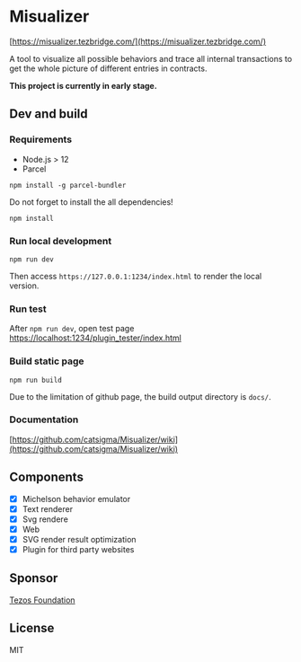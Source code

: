 # Misualizer

[https://misualizer.tezbridge.com/](https://misualizer.tezbridge.com/)

A tool to visualize all possible behaviors and trace all internal transactions to get the whole picture of different entries in contracts.

**This project is currently in early stage.**

## Dev and build
### Requirements
* Node.js > 12
* Parcel
```
npm install -g parcel-bundler
```

Do not forget to install the all dependencies!
```
npm install
```


### Run local development
```
npm run dev
```
Then access `https://127.0.0.1:1234/index.html` to render the local version.

### Run test
After `npm run dev`, open test page [https://localhost:1234/plugin_tester/index.html](https://localhost:1234/plugin_tester/index.html)

### Build static page
```
npm run build
```
Due to the limitation of github page, the build output directory is `docs/`.

### Documentation
[https://github.com/catsigma/Misualizer/wiki](https://github.com/catsigma/Misualizer/wiki)

## Components
- [x] Michelson behavior emulator
- [x] Text renderer
- [x] Svg rendere
- [x] Web
- [x] SVG render result optimization
- [x] Plugin for third party websites

## Sponsor
[Tezos Foundation](https://tezos.foundation/)

## License
MIT
